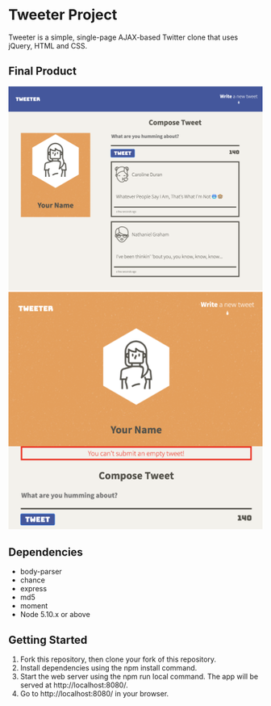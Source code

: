 # Tweeter Project

Tweeter is a simple, single-page AJAX-based Twitter clone that uses jQuery, HTML and CSS.

## Final Product

!["Screenshot of the main page in desktop view"](https://github.com/maniutin/tweeter/blob/master/docs/desktop-view.png)
!["Screenshot of the main page in mobile view with an error message"](https://github.com/maniutin/tweeter/blob/master/docs/mobile-view-with-an-error-message.png)

## Dependencies

- body-parser
- chance
- express
- md5
- moment
- Node 5.10.x or above

## Getting Started
1. Fork this repository, then clone your fork of this repository.
2. Install dependencies using the npm install command.
3. Start the web server using the npm run local command. The app will be served at http://localhost:8080/.
4. Go to http://localhost:8080/ in your browser.